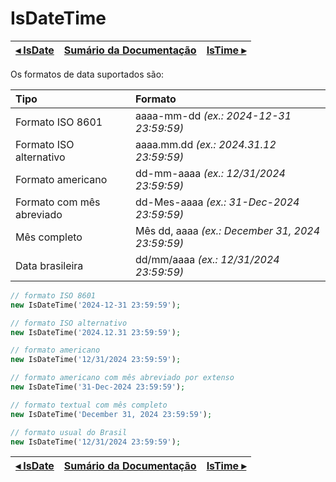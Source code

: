 # IsDateTime

[◂ IsDate](08-isdate.md) | [Sumário da Documentação](indice.md) | [IsTime ▸](08-istime.md)
-- | -- | --

Os formatos de data suportados são:

| Tipo                       | Formato                                          |
|:--                         |:--                                               |
| Formato ISO 8601           | aaaa-mm-dd *(ex.: 2024-12-31 23:59:59)*          |
| Formato ISO alternativo    | aaaa.mm.dd *(ex.: 2024.31.12 23:59:59)*          |
| Formato americano          | dd-mm-aaaa *(ex.: 12/31/2024 23:59:59)*          |
| Formato  com mês abreviado | dd-Mes-aaaa *(ex.: 31-Dec-2024 23:59:59)*        |
| Mês completo               | Mês dd, aaaa *(ex.: December 31, 2024 23:59:59)* |
| Data brasileira            | dd/mm/aaaa *(ex.: 12/31/2024 23:59:59)*          |

```php
// formato ISO 8601
new IsDateTime('2024-12-31 23:59:59');

// formato ISO alternativo
new IsDateTime('2024.12.31 23:59:59');

// formato americano
new IsDateTime('12/31/2024 23:59:59');

// formato americano com mês abreviado por extenso
new IsDateTime('31-Dec-2024 23:59:59');

// formato textual com mês completo
new IsDateTime('December 31, 2024 23:59:59');

// formato usual do Brasil
new IsDateTime('12/31/2024 23:59:59');
```

[◂ IsDate](08-isdate.md) | [Sumário da Documentação](indice.md) | [IsTime ▸](08-istime.md)
-- | -- | --
